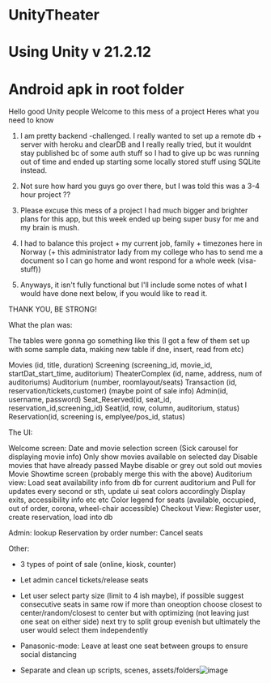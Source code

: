 # UnityTheater
# Using Unity v 21.2.12
# Android apk in root folder

Hello good Unity people
Welcome to this mess of a project
Heres what you need to know

1. I am pretty backend -challenged. I really wanted to set up a remote db + server with heroku and clearDB and I really really tried,
  but it wouldnt stay published bc of some auth stuff so I had to give up bc was running out of time and ended up starting some locally stored stuff using SQLite instead.
  
2. Not sure how hard you guys go over there, but I was told this was a 3-4 hour project ??
3. Please excuse this mess of a project I had much bigger and brighter plans for this app, but this week ended up being super busy for me and my brain is mush.
4. I had to balance this project + my current job, family + timezones here in Norway (+ this administrator lady from my college who has to send me a document so I can go home and wont respond for a whole week (visa-stuff))
5. Anyways, it isn't fully functional but I'll include some notes of what I would have done next below, if you would like to read it.

THANK YOU, BE STRONG!





What the plan was:

The tables were gonna go something like this (I got a few of them set up with some sample data, making new table if dne, insert, read from etc)

Movies (id, title, duration)
Screening (screening_id, movie_id, startDat_start_time, auditorium)
TheaterComplex (id, name, address, num of auditoriums)
Auditorium (number, roomlayout/seats)
Transaction (id, reservation/tickets,customer) (maybe point of sale info)
Admin(id, username, password)
Seat_Reserved(id, seat_id, reservation_id,screening_id)
Seat(id, row, column, auditorium, status)
Reservation(id, screening is, emplyee/pos_id, status)

The UI: 

Welcome screen:
Date and movie selection screen 
	(Sick carousel for displaying movie info)
	Only show movies available on selected day
	Disable movies that have already passed 
	Maybe disable or grey out sold out movies 
Movie Showtime screen (probably merge this with the above)
Auditorium view:
	Load seat availability info from db for current auditorium and 
	Pull for updates every second or sth, update ui seat colors accordingly
	Display exits, accessibility info etc etc
	Color legend for seats (available, occupied, out of order, corona, wheel-chair accessible)
Checkout View:
	Register user, create reservation, load into db
	
Admin: lookup Reservation by order number:
  Cancel seats
  
Other:
- 3 types of point of sale (online, kiosk, counter)
- Let admin cancel tickets/release seats

- Let user select party size (limit to 4 ish maybe), if possible suggest consecutive seats in same row if more than oneoption choose closest to center/random/closest to center but with optimizing (not leaving just one seat on either side) next try to split group evenish but ultimately the user would select them independently

- Panasonic-mode:
    Leave at least one seat between groups to ensure social distancing

- Separate and clean up scripts, scenes, assets/folders![image](https://user-images.githubusercontent.com/25261596/155605148-e4ed2bd1-badd-4fbb-9b69-a1451afb7d15.png)

